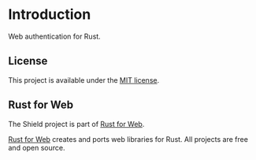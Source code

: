 # Introduction

Web authentication for Rust.

## License

This project is available under the [MIT license](https://github.com/RustForWeb/shield/blob/main/LICENSE.md).

## Rust for Web

The Shield project is part of [Rust for Web](https://github.com/RustForWeb).

[Rust for Web](https://github.com/RustForWeb) creates and ports web libraries for Rust. All projects are free and open source.
